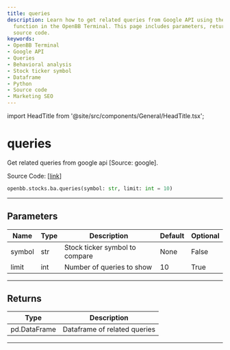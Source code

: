 ```yaml
---
title: queries
description: Learn how to get related queries from Google API using the `openbb.stocks.ba.queries`
  function in the OpenBB Terminal. This page includes parameters, return types, and
  source code.
keywords:
- OpenBB Terminal
- Google API
- Queries
- Behavioral analysis
- Stock ticker symbol
- Dataframe
- Python
- Source code
- Marketing SEO
---
```


import HeadTitle from '@site/src/components/General/HeadTitle.tsx';

<HeadTitle title="queries - Ba - Stocks - Reference | OpenBB SDK Docs" />

# queries

Get related queries from google api [Source: google].

Source Code: [[link](https://github.com/OpenBB-finance/OpenBBTerminal/tree/main/openbb_terminal/common/behavioural_analysis/google_model.py#L73)]

```python
openbb.stocks.ba.queries(symbol: str, limit: int = 10)
```

---

## Parameters

| Name | Type | Description | Default | Optional |
| ---- | ---- | ----------- | ------- | -------- |
| symbol | str | Stock ticker symbol to compare | None | False |
| limit | int | Number of queries to show | 10 | True |


---

## Returns

| Type | Description |
| ---- | ----------- |
| pd.DataFrame | Dataframe of related queries |
---
